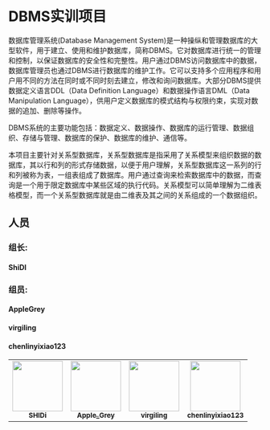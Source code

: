 # DBMS实训项目
数据库管理系统(Database Management System)是一种操纵和管理数据库的大型软件，用于建立、使用和维护数据库，简称DBMS。它对数据库进行统一的管理和控制，以保证数据库的安全性和完整性。用户通过DBMS访问数据库中的数据，数据库管理员也通过DBMS进行数据库的维护工作。它可以支持多个应用程序和用户用不同的方法在同时或不同时刻去建立，修改和询问数据库。大部分DBMS提供数据定义语言DDL（Data Definition Language）和数据操作语言DML（Data Manipulation Language），供用户定义数据库的模式结构与权限约束，实现对数据的追加、删除等操作。

DBMS系统的主要功能包括：数据定义、数据操作、数据库的运行管理、数据组织、存储与管理、数据库的保护、数据库的维护、通信等。

本项目主要针对关系型数据库，关系型数据库是指采用了关系模型来组织数据的数据库，其以行和列的形式存储数据，以便于用户理解，关系型数据库这一系列的行和列被称为表，一组表组成了数据库。用户通过查询来检索数据库中的数据，而查询是一个用于限定数据库中某些区域的执行代码。关系模型可以简单理解为二维表格模型，而一个关系型数据库就是由二维表及其之间的关系组成的一个数据组织。




## 人员



  ### 组长:  
  ####          ShiDI

### 组员:  
####            AppleGrey

####            virgiling

####            chenlinyixiao123



<table>
  <tr>
    <td align="center"><a href="https://github.com/SHIDi233"><img src="https://avatars.githubusercontent.com/u/111480474?s=400&u=31053ec56b74d5e6e75281b05fb7be6240f63922&v=4" width="100px;" alt=""/><br /><sub><b>SHIDi</b></sub></a><br /><a href="#data-Routhleck" title="Data">
    <td align="center"><a href="https://github.com/AppleGrey"><img src="https://avatars.githubusercontent.com/u/102886879?v=4" width="100px;" alt=""/><br /><sub><b>Apple_Grey</b></sub></a><br />
    <td align="center"><a href="https://github.com/LWJ2214555838"><img src="https://avatars.githubusercontent.com/u/87682942?v=4" width="100px;" alt=""/><br /><sub><b>virgiling</b></sub></a><br />
    <td align="center"><a href="https://github.com/chenlinyixiao123"><img src="https://avatars.githubusercontent.com/u/128485724?v=4" width="100px;" alt=""/><br /><sub><b>chenlinyixiao123</b></sub></a><br />
  </tr>
</table>

